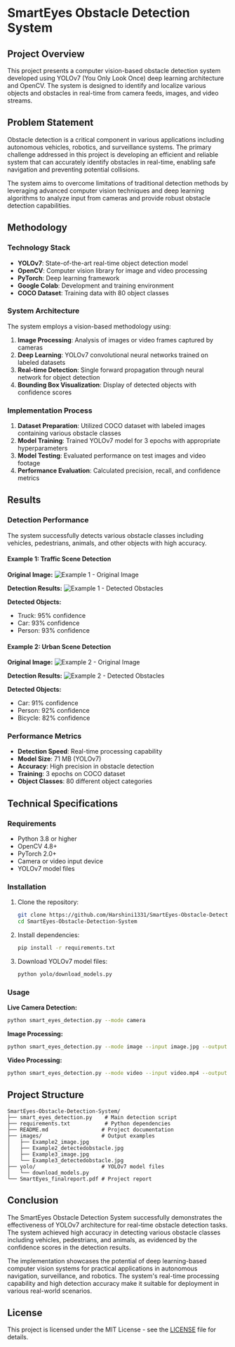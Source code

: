 # SmartEyes Obstacle Detection System

## Project Overview

This project presents a computer vision-based obstacle detection system developed using YOLOv7 (You Only Look Once) deep learning architecture and OpenCV. The system is designed to identify and localize various objects and obstacles in real-time from camera feeds, images, and video streams.

## Problem Statement

Obstacle detection is a critical component in various applications including autonomous vehicles, robotics, and surveillance systems. The primary challenge addressed in this project is developing an efficient and reliable system that can accurately identify obstacles in real-time, enabling safe navigation and preventing potential collisions.

The system aims to overcome limitations of traditional detection methods by leveraging advanced computer vision techniques and deep learning algorithms to analyze input from cameras and provide robust obstacle detection capabilities.

## Methodology

### Technology Stack
- **YOLOv7**: State-of-the-art real-time object detection model
- **OpenCV**: Computer vision library for image and video processing
- **PyTorch**: Deep learning framework
- **Google Colab**: Development and training environment
- **COCO Dataset**: Training data with 80 object classes

### System Architecture

The system employs a vision-based methodology using:

1. **Image Processing**: Analysis of images or video frames captured by cameras
2. **Deep Learning**: YOLOv7 convolutional neural networks trained on labeled datasets
3. **Real-time Detection**: Single forward propagation through neural network for object detection
4. **Bounding Box Visualization**: Display of detected objects with confidence scores

### Implementation Process

1. **Dataset Preparation**: Utilized COCO dataset with labeled images containing various obstacle classes
2. **Model Training**: Trained YOLOv7 model for 3 epochs with appropriate hyperparameters
3. **Model Testing**: Evaluated performance on test images and video footage
4. **Performance Evaluation**: Calculated precision, recall, and confidence metrics

## Results

### Detection Performance

The system successfully detects various obstacle classes including vehicles, pedestrians, animals, and other objects with high accuracy.

#### Example 1: Traffic Scene Detection
**Original Image:**
![Example 1 - Original Image](images/Example2_image.jpg)

**Detection Results:**
![Example 1 - Detected Obstacles](images/Example2_detectedobstacle.jpg)

**Detected Objects:**
- Truck: 95% confidence
- Car: 93% confidence
- Person: 93% confidence

#### Example 2: Urban Scene Detection
**Original Image:**
![Example 2 - Original Image](images/Example3_image.jpg)

**Detection Results:**
![Example 2 - Detected Obstacles](images/Example3_detectedobstacle.jpg)

**Detected Objects:**
- Car: 91% confidence
- Person: 92% confidence
- Bicycle: 82% confidence

### Performance Metrics

- **Detection Speed**: Real-time processing capability
- **Model Size**: 71 MB (YOLOv7)
- **Accuracy**: High precision in obstacle detection
- **Training**: 3 epochs on COCO dataset
- **Object Classes**: 80 different object categories

## Technical Specifications

### Requirements
- Python 3.8 or higher
- OpenCV 4.8+
- PyTorch 2.0+
- Camera or video input device
- YOLOv7 model files

### Installation

1. Clone the repository:
   ```bash
   git clone https://github.com/Harshini1331/SmartEyes-Obstacle-Detection-System.git
   cd SmartEyes-Obstacle-Detection-System
   ```

2. Install dependencies:
   ```bash
   pip install -r requirements.txt
   ```

3. Download YOLOv7 model files:
   ```bash
   python yolo/download_models.py
   ```

### Usage

**Live Camera Detection:**
```bash
python smart_eyes_detection.py --mode camera
```

**Image Processing:**
```bash
python smart_eyes_detection.py --mode image --input image.jpg --output result.jpg
```

**Video Processing:**
```bash
python smart_eyes_detection.py --mode video --input video.mp4 --output processed.mp4
```

## Project Structure

```
SmartEyes-Obstacle-Detection-System/
├── smart_eyes_detection.py    # Main detection script
├── requirements.txt           # Python dependencies
├── README.md                 # Project documentation
├── images/                   # Output examples
│   ├── Example2_image.jpg
│   ├── Example2_detectedobstacle.jpg
│   ├── Example3_image.jpg
│   └── Example3_detectedobstacle.jpg
├── yolo/                     # YOLOv7 model files
│   └── download_models.py
└── SmartEyes_finalreport.pdf # Project report
```

## Conclusion

The SmartEyes Obstacle Detection System successfully demonstrates the effectiveness of YOLOv7 architecture for real-time obstacle detection tasks. The system achieved high accuracy in detecting various obstacle classes including vehicles, pedestrians, and animals, as evidenced by the confidence scores in the detection results.

The implementation showcases the potential of deep learning-based computer vision systems for practical applications in autonomous navigation, surveillance, and robotics. The system's real-time processing capability and high detection accuracy make it suitable for deployment in various real-world scenarios.

## License

This project is licensed under the MIT License - see the [LICENSE](LICENSE) file for details.

